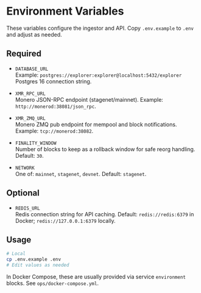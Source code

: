 # Environment Variables

These variables configure the ingestor and API. Copy `.env.example` to `.env` and adjust as needed.

## Required

- `DATABASE_URL`  
  Example: `postgres://explorer:explorer@localhost:5432/explorer`  
  Postgres 16 connection string.

- `XMR_RPC_URL`  
  Monero JSON-RPC endpoint (stagenet/mainnet). Example: `http://monerod:38081/json_rpc`.

- `XMR_ZMQ_URL`  
  Monero ZMQ pub endpoint for mempool and block notifications. Example: `tcp://monerod:38082`.

- `FINALITY_WINDOW`  
  Number of blocks to keep as a rollback window for safe reorg handling. Default: `30`.

- `NETWORK`  
  One of: `mainnet`, `stagenet`, `devnet`. Default: `stagenet`.

## Optional

- `REDIS_URL`  
  Redis connection string for API caching. Default: `redis://redis:6379` in Docker; `redis://127.0.0.1:6379` locally.

## Usage

```bash
# Local
cp .env.example .env
# Edit values as needed
```

In Docker Compose, these are usually provided via service `environment` blocks. See `ops/docker-compose.yml`.
